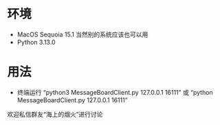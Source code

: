 # 环境
- MacOS Sequoia 15.1 当然别的系统应该也可以用
- Python 3.13.0
# 用法
- 终端运行 “python3 MessageBoardClient.py 127.0.0.1 16111” 或 “python MessageBoardClient.py 127.0.0.1 16111” 

欢迎私信群友“海上的烟火”进行讨论